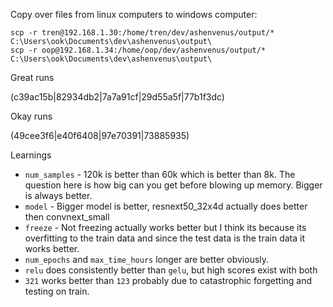 Copy over files from linux computers to windows computer:

```
scp -r tren@192.168.1.30:/home/tren/dev/ashenvenus/output/* C:\Users\ook\Documents\dev\ashenvenus\output\
scp -r oop@192.168.1.34:/home/oop/dev/ashenvenus/output/* C:\Users\ook\Documents\dev\ashenvenus\output\
```

Great runs

(c39ac15b|82934db2|7a7a91cf|29d55a5f|77b1f3dc)

Okay runs

(49cee3f6|e40f6408|97e70391|73885935)

Learnings

- `num_samples` - 120k is better than 60k which is better than 8k. The question here is how big can you get before blowing up memory. Bigger is always better.
- `model` - Bigger model is better, resnext50_32x4d actually does better then convnext_small
- `freeze` - Not freezing actually works better but I think its because its overfitting to the train data and since the test data is the train data it works better.
- `num_epochs` and `max_time_hours` longer are better obviously.
- `relu` does consistently better than `gelu`, but high scores exist with both
- `321` works better than `123` probably due to catastrophic forgetting and testing on train.